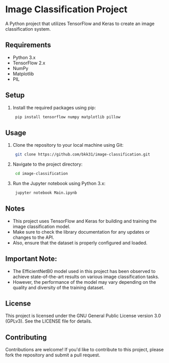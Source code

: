 # Image Classification Project

A Python project that utilizes TensorFlow and Keras to create an image classification system.

## Requirements

* Python 3.x
* TensorFlow 2.x
* NumPy
* Matplotlib
* PIL

## Setup

1. Install the required packages using pip:
   ```bash
    pip install tensorflow numpy matplotlib pillow
    ```

## Usage

1. Clone the repository to your local machine using Git:
   ```bash
    git clone https://github.com/bkk31/image-classification.git
    ```
2. Navigate to the project directory:
   ```bash
    cd image-classification
    ```
3. Run the Jupyter notebook using Python 3.x:
   ```bash
    jupyter notebook Main.ipynb
    ```

## Notes

* This project uses TensorFlow and Keras for building and training the image classification model.
* Make sure to check the library documentation for any updates or changes to the API.
* Also, ensure that the dataset is properly configured and loaded.

## Important Note: 
* The EfficientNetB0 model used in this project has been observed to achieve state-of-the-art results on various image classification tasks.
* However, the performance of the model may vary depending on the quality and diversity of the training dataset.

## License

This project is licensed under the GNU General Public License version 3.0 (GPLv3). See the LICENSE file for details.

## Contributing

Contributions are welcome! If you'd like to contribute to this project, please fork the repository and submit a pull request.